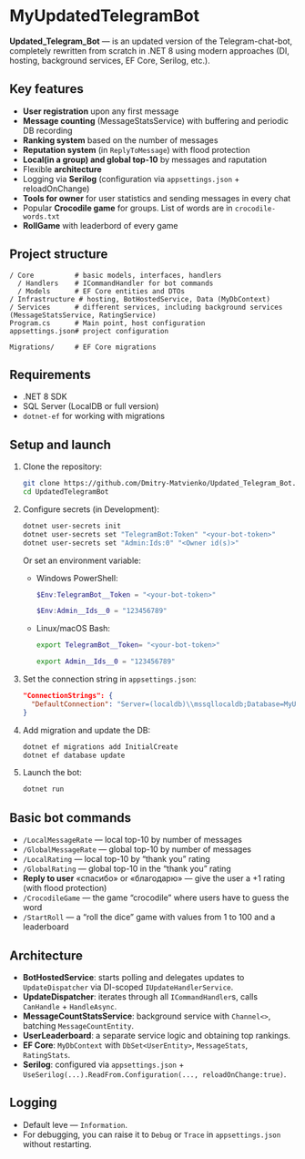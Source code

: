 # MyUpdatedTelegramBot

**Updated_Telegram_Bot** — is an updated version of the Telegram-chat-bot, completely rewritten from scratch in .NET 8 using modern approaches (DI, hosting, background services, EF Core, Serilog, etc.).

## Key features

- **User registration** upon any first message
- **Message counting** (MessageStatsService) with buffering and periodic DB recording
- **Ranking system** based on the number of messages
- **Reputation system** (in `ReplyToMessage`) with flood protection
- **Local(in a group) and global top-10** by messages and raputation
- Flexible **architecture**
- Logging via **Serilog** (configuration via `appsettings.json` + reloadOnChange)
- **Tools for owner** for user statistics and sending messages in every chat
- Popular **Crocodile game** for groups. List of words are in  `crocodile-words.txt`
- **RollGame** with leaderbord of every game

## Project structure

```
/ Core          # basic models, interfaces, handlers
  / Handlers    # ICommandHandler for bot commands
  / Models      # EF Core entities and DTOs
/ Infrastructure # hosting, BotHostedService, Data (MyDbContext)
/ Services      # different services, including background services (MessageStatsService, RatingService)
Program.cs      # Main point, host configuration
appsettings.json# project configuration

Migrations/     # EF Core migrations
```

## Requirements

- .NET 8 SDK
- SQL Server (LocalDB or full version)
- `dotnet-ef` for working with migrations

## Setup and launch

1. Clone the repository:
   ```bash
   git clone https://github.com/Dmitry-Matvienko/Updated_Telegram_Bot.git
   cd UpdatedTelegramBot
   ```

2. Configure secrets (in Development):
   ```bash
   dotnet user-secrets init
   dotnet user-secrets set "TelegramBot:Token" "<your-bot-token>"
   dotnet user-secrets set "Admin:Ids:0" "<Owner id(s)>"
   ```
   Or set an environment variable:
   - Windows PowerShell:
     ```powershell
     $Env:TelegramBot__Token = "<your-bot-token>"
     ```
	 
	 ```powershell
	 $Env:Admin__Ids__0 = "123456789"
	 ```
   - Linux/macOS Bash:
     ```bash
     export TelegramBot__Token= "<your-bot-token>"
     ```
	 
	 ```bash
     export Admin__Ids__0 = "123456789"
     ```

3. Set the connection string in `appsettings.json`:
   ```json
   "ConnectionStrings": {
     "DefaultConnection": "Server=(localdb)\\mssqllocaldb;Database=MyUpdatedBotDb;Trusted_Connection=True;"
   }
   ```

4. Add migration and update the DB:
   ```bash
   dotnet ef migrations add InitialCreate
   dotnet ef database update
   ```

5. Launch the bot:
   ```bash
   dotnet run
   ```

## Basic bot commands

- `/LocalMessageRate` — local top-10 by number of messages
- `/GlobalMessageRate` — global top-10 by number of messages
- `/LocalRating` — local top-10 by “thank you” rating
- `/GlobalRating` — global top-10 in the “thank you” rating
- **Reply to user** «спасибо» or «благодарю» — give the user a +1 rating (with flood protection)
- `/CrocodileGame` — the game “crocodile” where users have to guess the word
- `/StartRoll` — a “roll the dice” game with values from 1 to 100 and a leaderboard

## Architecture

- **BotHostedService**: starts polling and delegates updates to `UpdateDispatcher` via DI-scoped `IUpdateHandlerService`.
- **UpdateDispatcher**: iterates through all `ICommandHandler`s, calls `CanHandle` + `HandleAsync`.
- **MessageCountStatsService**: background service with `Channel<>`, batching `MessageCountEntity`.
- **UserLeaderboard**: a separate service logic and obtaining top rankings.
- **EF Core**: `MyDbContext` with `DbSet<UserEntity>`, `MessageStats`, `RatingStats`.
- **Serilog**: configured via `appsettings.json` + `UseSerilog(...).ReadFrom.Configuration(..., reloadOnChange:true)`.

## Logging

- Default leve — `Information`.
- For debugging, you can raise it to `Debug` or `Trace` in `appsettings.json` without restarting.